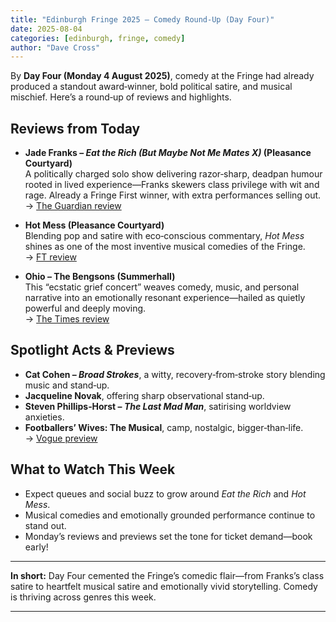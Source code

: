 ```yaml
---
title: "Edinburgh Fringe 2025 – Comedy Round‑Up (Day Four)"
date: 2025-08-04
categories: [edinburgh, fringe, comedy]
author: "Dave Cross"
---
```


By **Day Four (Monday 4 August 2025)**, comedy at the Fringe had already produced a standout award‑winner, bold political satire, and musical mischief. Here’s a round‑up of reviews and highlights.

## Reviews from Today

- **Jade Franks – _Eat the Rich (But Maybe Not Me Mates X)_ (Pleasance Courtyard)**  
  A politically charged solo show delivering razor‑sharp, deadpan humour rooted in lived experience—Franks skewers class privilege with wit and rage. Already a Fringe First winner, with extra performances selling out.  
  → [The Guardian review](https://www.theguardian.com/stage/2025/aug/04/eat-the-rich-but-maybe-not-me-mates-x-review-pleasance-courtyard-edinburgh?utm_source=chatgpt.com)

- **Hot Mess (Pleasance Courtyard)**  
  Blending pop and satire with eco‑conscious commentary, *Hot Mess* shines as one of the most inventive musical comedies of the Fringe.  
  → [FT review](https://www.ft.com/content/40f72ec5-d9bb-4457-bb88-13760df657e6?utm_source=chatgpt.com)

- **Ohio – The Bengsons (Summerhall)**  
  This “ecstatic grief concert” weaves comedy, music, and personal narrative into an emotionally resonant experience—hailed as quietly powerful and deeply moving.  
  → [The Times review](https://www.thetimes.co.uk/article/ohio-review-what-the-brains-behind-baby-reindeer-and-fleabag-did-next-5nhdfvz5f?utm_source=chatgpt.com)

## Spotlight Acts & Previews

- **Cat Cohen – _Broad Strokes_**, a witty, recovery‑from‑stroke story blending music and stand‑up.  
- **Jacqueline Novak**, offering sharp observational stand‑up.  
- **Steven Phillips‑Horst – _The Last Mad Man_**, satirising worldview anxieties.  
- **Footballers’ Wives: The Musical**, camp, nostalgic, bigger‑than‑life.  
  → [Vogue preview](https://www.vogue.com/article/10-standout-acts-from-2025-edinburgh-fringe-festival?utm_source=chatgpt.com)

## What to Watch This Week

- Expect queues and social buzz to grow around *Eat the Rich* and *Hot Mess*.  
- Musical comedies and emotionally grounded performance continue to stand out.  
- Monday’s reviews and previews set the tone for ticket demand—book early!

---

**In short:** Day Four cemented the Fringe’s comedic flair—from Franks’s class satire to heartfelt musical satire and emotionally vivid storytelling. Comedy is thriving across genres this week.

---
